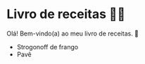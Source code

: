 # Livro de receitas :man_cook:

Olá! Bem-vindo(a) ao meu livro de receitas. :wave:

* Strogonoff de frango
* Pavê
